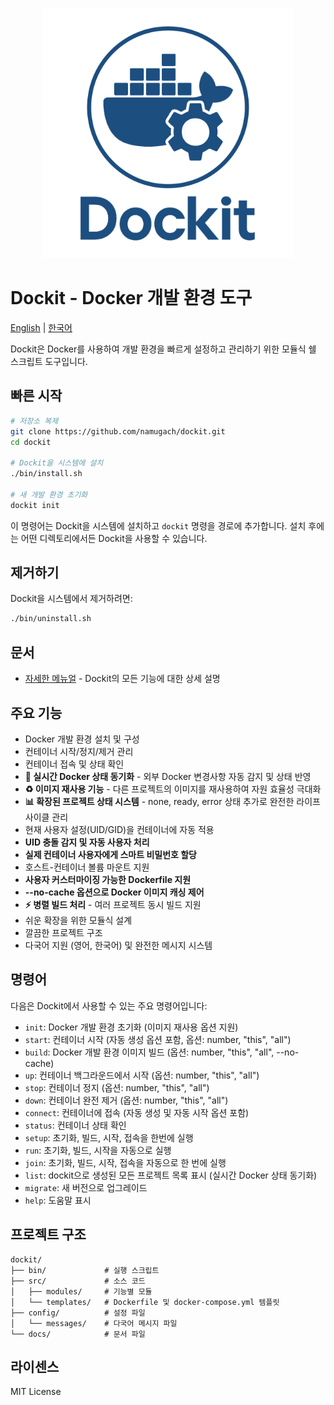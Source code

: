 <p align="center">
  <img src="../../docs/logo.png" alt="Dockit Logo" width="400">
</p>

# Dockit - Docker 개발 환경 도구

[English](../../docs/en/README.md) | [한국어](../../docs/ko/README.md)

Dockit은 Docker를 사용하여 개발 환경을 빠르게 설정하고 관리하기 위한 모듈식 쉘 스크립트 도구입니다.

## 빠른 시작

```bash
# 저장소 복제
git clone https://github.com/namugach/dockit.git
cd dockit

# Dockit을 시스템에 설치
./bin/install.sh

# 새 개발 환경 초기화
dockit init
```

이 명령어는 Dockit을 시스템에 설치하고 `dockit` 명령을 경로에 추가합니다. 설치 후에는 어떤 디렉토리에서든 Dockit을 사용할 수 있습니다.

## 제거하기

Dockit을 시스템에서 제거하려면:

```bash
./bin/uninstall.sh
```

## 문서

- [자세한 메뉴얼](./MANUAL.md) - Dockit의 모든 기능에 대한 상세 설명

## 주요 기능

- Docker 개발 환경 설치 및 구성
- 컨테이너 시작/정지/제거 관리
- 컨테이너 접속 및 상태 확인
- **🔄 실시간 Docker 상태 동기화** - 외부 Docker 변경사항 자동 감지 및 상태 반영
- **♻️ 이미지 재사용 기능** - 다른 프로젝트의 이미지를 재사용하여 자원 효율성 극대화
- **📊 확장된 프로젝트 상태 시스템** - none, ready, error 상태 추가로 완전한 라이프사이클 관리
- 현재 사용자 설정(UID/GID)을 컨테이너에 자동 적용
- **UID 충돌 감지 및 자동 사용자 처리**
- **실제 컨테이너 사용자에게 스마트 비밀번호 할당**
- 호스트-컨테이너 볼륨 마운트 지원
- **사용자 커스터마이징 가능한 Dockerfile 지원**
- **--no-cache 옵션으로 Docker 이미지 캐싱 제어**
- **⚡ 병렬 빌드 처리** - 여러 프로젝트 동시 빌드 지원
- 쉬운 확장을 위한 모듈식 설계
- 깔끔한 프로젝트 구조
- 다국어 지원 (영어, 한국어) 및 완전한 메시지 시스템

## 명령어

다음은 Dockit에서 사용할 수 있는 주요 명령어입니다:

- `init`: Docker 개발 환경 초기화 (이미지 재사용 옵션 지원)
- `start`: 컨테이너 시작 (자동 생성 옵션 포함, 옵션: number, "this", "all")
- `build`: Docker 개발 환경 이미지 빌드 (옵션: number, "this", "all", --no-cache)
- `up`: 컨테이너 백그라운드에서 시작 (옵션: number, "this", "all")
- `stop`: 컨테이너 정지 (옵션: number, "this", "all")
- `down`: 컨테이너 완전 제거 (옵션: number, "this", "all")
- `connect`: 컨테이너에 접속 (자동 생성 및 자동 시작 옵션 포함)
- `status`: 컨테이너 상태 확인
- `setup`: 초기화, 빌드, 시작, 접속을 한번에 실행
- `run`: 초기화, 빌드, 시작을 자동으로 실행
- `join`: 초기화, 빌드, 시작, 접속을 자동으로 한 번에 실행
- `list`: dockit으로 생성된 모든 프로젝트 목록 표시 (실시간 Docker 상태 동기화)
- `migrate`: 새 버전으로 업그레이드
- `help`: 도움말 표시

## 프로젝트 구조

```
dockit/
├── bin/             # 실행 스크립트
├── src/             # 소스 코드
│   ├── modules/     # 기능별 모듈
│   └── templates/   # Dockerfile 및 docker-compose.yml 템플릿
├── config/          # 설정 파일
│   └── messages/    # 다국어 메시지 파일
└── docs/            # 문서 파일
```

## 라이센스

MIT License 